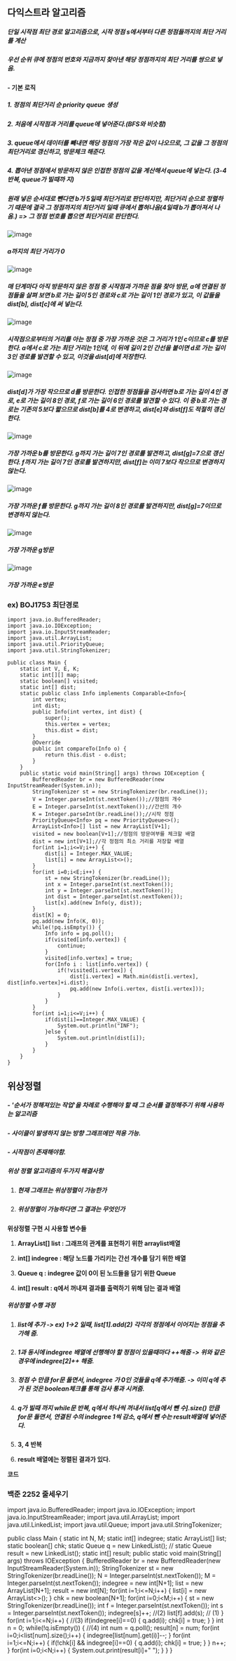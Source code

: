 ## 다익스트라 알고리즘

##### 단일 시작점 최단 경로 알고리즘으로, 시작 정점 s에서부터 다른 정점들까지의 최단 거리를 계산

##### 우선 순위 큐에 정점의 번호와 지금까지 찾아낸 해당 정점까지의 최단 거리를 쌍으로 넣음.



#### - 기본 로직

##### 	1. 정점의 최단거리 순 priority queue 생성

##### 	2. 처음에 시작점과 거리를 queue에 넣어준다.(BFS와 비슷함)

##### 	3. queue에서 데이터를 빼내면 해당 정점의 가장 작은 값이 나오므로, 그 값을 그 정점의 최단거리로 갱신하고, 방문체크 해준다.

##### 	4. 뽑아낸 정점에서 방문하지 않은 인접한 정점의 값을 계산해서 queue에 넣는다. (3-4반복, queue가 빌때까		지)





##### 

##### 원래 넣은 순서대로 뺀다면 b가 5일때 최단거리로 판단하지만, 최단거리 순으로 정렬하기 때문에 결국 그 정점까지의 최단거리 일때 큐에서 뽑혀나옴(4일때 b가 뽑아져서 나옴.)  => 그 정점 번호를 뽑으면 최단거리로 판단한다.

![image](https://user-images.githubusercontent.com/52565274/82291124-5cb1bf00-99e3-11ea-9e11-05b18029e600.png)
##### a까지의 최단 거리가 0
![image](https://user-images.githubusercontent.com/52565274/82291184-7f43d800-99e3-11ea-9388-2eedb5dc17fc.png)
##### 매 단계마다 아직 방문하지 않은 정점 중 시작점과 가까운 점을 찾아 방문, a에 연결된 정점들을 살펴 보면 b로 가는 길이 5인 경로와 c로 가는 길이 1인 경로가 있고, 이 값들을 dist[b], dist[c]에 써 넣는다.
![image](https://user-images.githubusercontent.com/52565274/82291228-95519880-99e3-11ea-8977-1262eeb0a9d0.png)
##### 시작점으로부터의 거리를 아는 정점 중 가장 가까운 것은 그 거리가 1인 c이므로 c를 방문한다. a에서 c로 가는 최단 거리는 1인데, 이 뒤에 길이 2인 간선을 붙이면 d로 가는 길이 3인 경로를 발견할 수 있고, 이것을 dist[d]에 저장한다.
![image](https://user-images.githubusercontent.com/52565274/82291260-a4384b00-99e3-11ea-8374-49a40664bd90.png)
##### dist[d]가 가장 작으므로 d를 방문한다. 인접한 정점들을 검사하면 b로 가는 길이 4인 경로, e로 가는 길이 8인 경로, f로 가는 길이 6인 경로를 발견할 수 있다. 이 중 b로 가는 경로는 기존의 5보다 짧으므로 dist[b]를 4로 변경하고, dist[e]와 dist[f]도 적절히 갱신한다.
![image](https://user-images.githubusercontent.com/52565274/82291303-b5815780-99e3-11ea-8ef6-76998216abbd.png)
##### 가장 가까운 b를 방문한다. g까지 가는 길이 7인 경로를 발견하고, dist[g]=7으로 갱신한다. f까지 가는 길이 7인 경로를 발견하지만, dist[f]는 이미 7보다 작으므로 변경하지 않는다.
![image](https://user-images.githubusercontent.com/52565274/82291330-c03bec80-99e3-11ea-93ff-9f4d1dd38245.png)
##### 가장 가까운 f를 방문한다. g까지 가는 길이 8인 경로를 발견하지만, dist[g]=7이므로 변경하지 않는다.
![image](https://user-images.githubusercontent.com/52565274/82291330-c03bec80-99e3-11ea-93ff-9f4d1dd38245.png)
##### 가장 가까운 g방문
![image](https://user-images.githubusercontent.com/52565274/82291401-dcd82480-99e3-11ea-8d2a-c9d90d32c51a.png)
##### 가장 가까운 e방문


### ex) BOJ1753 최단경로
~~~
import java.io.BufferedReader;
import java.io.IOException;
import java.io.InputStreamReader;
import java.util.ArrayList;
import java.util.PriorityQueue;
import java.util.StringTokenizer;

public class Main {
	static int V, E, K;
	static int[][] map;
	static boolean[] visited;
	static int[] dist;
	static public class Info implements Comparable<Info>{
		int vertex;
		int dist;
		public Info(int vertex, int dist) {
			super();
			this.vertex = vertex;
			this.dist = dist;
		}
		@Override
		public int compareTo(Info o) {
			return this.dist - o.dist;
		}
	}
	public static void main(String[] args) throws IOException {
		BufferedReader br = new BufferedReader(new InputStreamReader(System.in));
		StringTokenizer st = new StringTokenizer(br.readLine());
		V = Integer.parseInt(st.nextToken());//정점의 개수
		E = Integer.parseInt(st.nextToken());//간선의 개수
		K = Integer.parseInt(br.readLine());//시작 정점
		PriorityQueue<Info> pq = new PriorityQueue<>();
		ArrayList<Info>[] list = new ArrayList[V+1];
		visited = new boolean[V+1];//정점의 방문여부를 체크할 배열
		dist = new int[V+1];//각 정점의 최소 거리를 저장할 배열
		for(int i=1;i<=V;i++) {
			dist[i] = Integer.MAX_VALUE;
			list[i] = new ArrayList<>();
		}
		for(int i=0;i<E;i++) {
			st = new StringTokenizer(br.readLine());
			int x = Integer.parseInt(st.nextToken());
			int y = Integer.parseInt(st.nextToken());
			int dist = Integer.parseInt(st.nextToken());
			list[x].add(new Info(y, dist));
		}
		dist[K] = 0;
		pq.add(new Info(K, 0));
		while(!pq.isEmpty()) {
			Info info = pq.poll();
			if(visited[info.vertex]) {
				continue;
			}
			visited[info.vertex] = true;
			for(Info i : list[info.vertex]) {
				if(!visited[i.vertex]) {
					dist[i.vertex] = Math.min(dist[i.vertex], dist[info.vertex]+i.dist);
					pq.add(new Info(i.vertex, dist[i.vertex]));
				}
			}
		}
		for(int i=1;i<=V;i++) {
			if(dist[i]==Integer.MAX_VALUE) {
				System.out.println("INF");
			}else {
				System.out.println(dist[i]);				
			}
		}
	}
}
~~~





## 위상정렬

##### - '순서가 정해져있는 작업'을 차례로 수행해야 할 때 그 순서를 결정해주기 위해 사용하는 알고리즘

##### - 사이클이 발생하지 않는 방향 그래프에만 적용 가능.

##### - 시작점이 존재해야함.



##### 위상 정렬 알고리즘의 두가지 해결사항

1. ##### 현재 그래프는 위상정렬이 가능한가

2. ##### 위상정렬이 가능하다면 그 결과는 무엇인가



**위상정렬 구현 시 사용할 변수들**

1. **ArrayList<Integer>[] list : 그래프의 관계를 표현하기 위한 arraylist배열**

2. **int[] indegree : 해당 노드를 가리키는 간선 개수를 담기 위한 배열**

3. **Queue<Integer> q : indegree 값이 0이 된 노드들을 담기 위한 Queue**

4. **int[] result : q에서 꺼내져 결과를 출력하기 위해 담는 결과 배열**



##### 위상정렬 수행 과정

1. ##### list에 추가 -> ex) 1->2 일때, list[1].add(2) 각각의 정점에서 이어지는 정점을 추가해 줌.

2. ##### 1과 동시에 indegree 배열에 선행해야 할 정점이 있을때마다 ++해줌 -> 위와 같은 경우에 indegree[2]++ 해줌.

3. ##### 정점 수 만큼 for문 돌면서, indegree 가 0인 것들을 q에 추가해줌. -> 이미 q에 추가 된 것은 boolean체크를 통해 검사 통과 시켜줌.

4. ##### q가 빌때 까지 while문 반복, q에서 하나씩 꺼내서 list[q에서 뺀 수].size() 만큼 for문 돌면서, 연결된 수의 indegree 1씩 감소, q에서 뺀 수는 result배열에 넣어준다.

5. **3, 4 반복**

6. **result 배열에는 정렬된 결과가 있다.**



**코드**

### **백준 2252 줄세우기**

import java.io.BufferedReader;
import java.io.IOException;
import java.io.InputStreamReader;
import java.util.ArrayList;
import java.util.LinkedList;
import java.util.Queue;
import java.util.StringTokenizer;

public class Main {
	static int N, M;
	static int[] indegree;
	static ArrayList<Integer>[] list;
	static boolean[] chk;
	static Queue<Integer> q = new LinkedList<Integer>();
//	static Queue<Integer> result = new LinkedList<Integer>();
	static int[] result;
	public static void main(String[] args) throws IOException {
		BufferedReader br = new BufferedReader(new InputStreamReader(System.in));
		StringTokenizer st  = new StringTokenizer(br.readLine());
		N = Integer.parseInt(st.nextToken());
		M = Integer.parseInt(st.nextToken());
		indegree = new int[N+1];
		list = new ArrayList[N+1];
		result = new int[N];
		for(int i=1;i<=N;i++) {
			list[i] = new ArrayList<>();
		}
		chk = new boolean[N+1];
		for(int i=0;i<M;i++) {
			st = new StringTokenizer(br.readLine());
			int f = Integer.parseInt(st.nextToken());
			int s = Integer.parseInt(st.nextToken());
			indegree[s]++;  //(2)
			list[f].add(s); // (1)
		}
		for(int i=1;i<=N;i++) { //(3)
			if(indegree[i]==0) {
				q.add(i);
				chk[i] = true;
			}
		}
		int n = 0;
		while(!q.isEmpty()) { //(4)
			int num = q.poll();
			result[n] = num;
			for(int i=0;i<list[num].size();i++) {
				indegree[list[num].get(i)]--;
			}
			for(int i=1;i<=N;i++) {
				if(!chk[i] && indegree[i]==0) {
					q.add(i);
					chk[i] = true;
				}
			}
			n++;
		}
		for(int i=0;i<N;i++) {
			System.out.print(result[i]+" ");
		}
	}
}